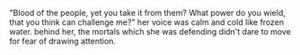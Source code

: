 "Blood of the people, yet you take it from them? What power do you wield, that you think can challenge me?" her voice was calm and cold like frozen water. behind her, the mortals which she was defending didn't dare to move for fear of drawing attention.